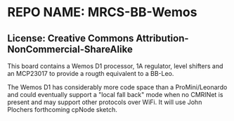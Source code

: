 # REPO NAME: MRCS-BB-Wemos

## License: Creative Commons Attribution-NonCommercial-ShareAlike

This board contains a Wemos D1 processor, 1A regulator, level shifters and an MCP23017 to provide a rougth equivalent to a BB-Leo.

The Wemos D1 has considerably more code space than a ProMini/Leonardo
and could eventually support a "local fall back" mode when no CMRINet
is present and may support other protocols over WiFi.  It will use
John Plochers forthcoming cpNode sketch.
